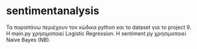 # sentimentanalysis

Τα παραπάνω περιέχουν τον κώδικα python και το dataset για το project 9.
H main.py χρησιμοποιεί Logistic Regression.
Η sentiment.py χρησιμοποιεί Naive Bayes (NB).
